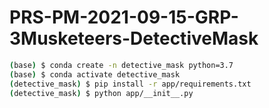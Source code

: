 # PRS-PM-2021-09-15-GRP-3Musketeers-DetectiveMask

```bash
(base) $ conda create -n detective_mask python=3.7
(base) $ conda activate detective_mask 
(detective_mask) $ pip install -r app/requirements.txt
(detective_mask) $ python app/__init__.py
```

 
